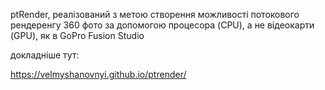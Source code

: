 ptRender, реалізований з метою створення можливості потокового рендеренгу 360 фото за допомогою процесора (CPU), а не відеокарти (GPU), як в GoPro Fusion Studio

докладніше тут:

https://velmyshanovnyi.github.io/ptrender/


